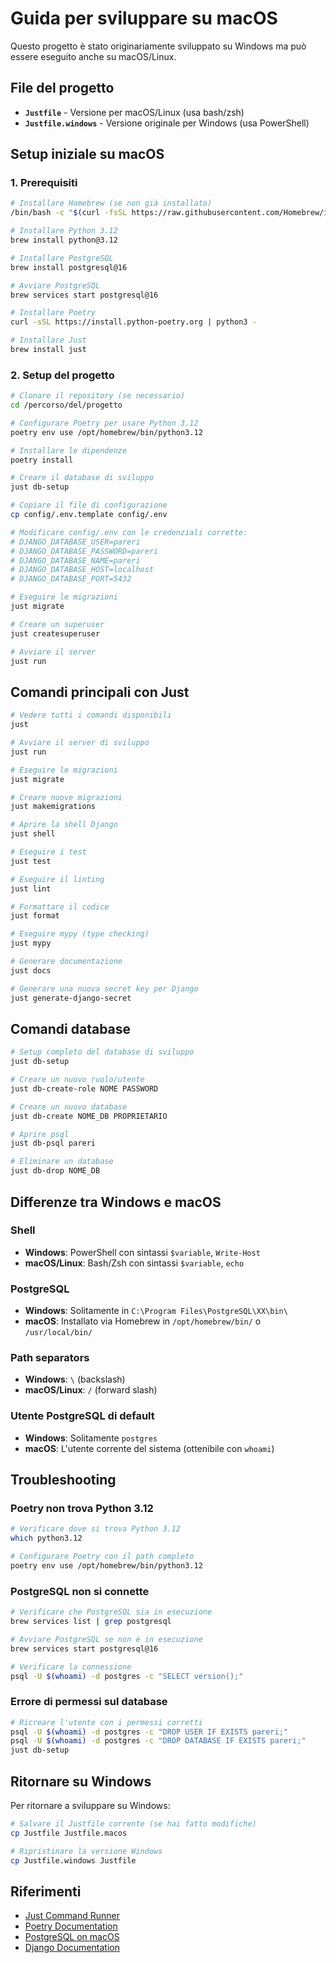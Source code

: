 # Guida per sviluppare su macOS

Questo progetto è stato originariamente sviluppato su Windows ma può essere eseguito anche su macOS/Linux.

## File del progetto

- **`Justfile`** - Versione per macOS/Linux (usa bash/zsh)
- **`Justfile.windows`** - Versione originale per Windows (usa PowerShell)

## Setup iniziale su macOS

### 1. Prerequisiti

```bash
# Installare Homebrew (se non già installato)
/bin/bash -c "$(curl -fsSL https://raw.githubusercontent.com/Homebrew/install/HEAD/install.sh)"

# Installare Python 3.12
brew install python@3.12

# Installare PostgreSQL
brew install postgresql@16

# Avviare PostgreSQL
brew services start postgresql@16

# Installare Poetry
curl -sSL https://install.python-poetry.org | python3 -

# Installare Just
brew install just
```

### 2. Setup del progetto

```bash
# Clonare il repository (se necessario)
cd /percorso/del/progetto

# Configurare Poetry per usare Python 3.12
poetry env use /opt/homebrew/bin/python3.12

# Installare le dipendenze
poetry install

# Creare il database di sviluppo
just db-setup

# Copiare il file di configurazione
cp config/.env.template config/.env

# Modificare config/.env con le credenziali corrette:
# DJANGO_DATABASE_USER=pareri
# DJANGO_DATABASE_PASSWORD=pareri
# DJANGO_DATABASE_NAME=pareri
# DJANGO_DATABASE_HOST=localhost
# DJANGO_DATABASE_PORT=5432

# Eseguire le migrazioni
just migrate

# Creare un superuser
just createsuperuser

# Avviare il server
just run
```

## Comandi principali con Just

```bash
# Vedere tutti i comandi disponibili
just

# Avviare il server di sviluppo
just run

# Eseguire le migrazioni
just migrate

# Creare nuove migrazioni
just makemigrations

# Aprire la shell Django
just shell

# Eseguire i test
just test

# Eseguire il linting
just lint

# Formattare il codice
just format

# Eseguire mypy (type checking)
just mypy

# Generare documentazione
just docs

# Generare una nuova secret key per Django
just generate-django-secret
```

## Comandi database

```bash
# Setup completo del database di sviluppo
just db-setup

# Creare un nuovo ruolo/utente
just db-create-role NOME PASSWORD

# Creare un nuovo database
just db-create NOME_DB PROPRIETARIO

# Aprire psql
just db-psql pareri

# Eliminare un database
just db-drop NOME_DB
```

## Differenze tra Windows e macOS

### Shell
- **Windows**: PowerShell con sintassi `$variable`, `Write-Host`
- **macOS/Linux**: Bash/Zsh con sintassi `$variable`, `echo`

### PostgreSQL
- **Windows**: Solitamente in `C:\Program Files\PostgreSQL\XX\bin\`
- **macOS**: Installato via Homebrew in `/opt/homebrew/bin/` o `/usr/local/bin/`

### Path separators
- **Windows**: `\` (backslash)
- **macOS/Linux**: `/` (forward slash)

### Utente PostgreSQL di default
- **Windows**: Solitamente `postgres`
- **macOS**: L'utente corrente del sistema (ottenibile con `whoami`)

## Troubleshooting

### Poetry non trova Python 3.12
```bash
# Verificare dove si trova Python 3.12
which python3.12

# Configurare Poetry con il path completo
poetry env use /opt/homebrew/bin/python3.12
```

### PostgreSQL non si connette
```bash
# Verificare che PostgreSQL sia in esecuzione
brew services list | grep postgresql

# Avviare PostgreSQL se non è in esecuzione
brew services start postgresql@16

# Verificare la connessione
psql -U $(whoami) -d postgres -c "SELECT version();"
```

### Errore di permessi sul database
```bash
# Ricreare l'utente con i permessi corretti
psql -U $(whoami) -d postgres -c "DROP USER IF EXISTS pareri;"
psql -U $(whoami) -d postgres -c "DROP DATABASE IF EXISTS pareri;"
just db-setup
```

## Ritornare su Windows

Per ritornare a sviluppare su Windows:

```bash
# Salvare il Justfile corrente (se hai fatto modifiche)
cp Justfile Justfile.macos

# Ripristinare la versione Windows
cp Justfile.windows Justfile
```

## Riferimenti

- [Just Command Runner](https://github.com/casey/just)
- [Poetry Documentation](https://python-poetry.org/docs/)
- [PostgreSQL on macOS](https://formulae.brew.sh/formula/postgresql@16)
- [Django Documentation](https://docs.djangoproject.com/)
